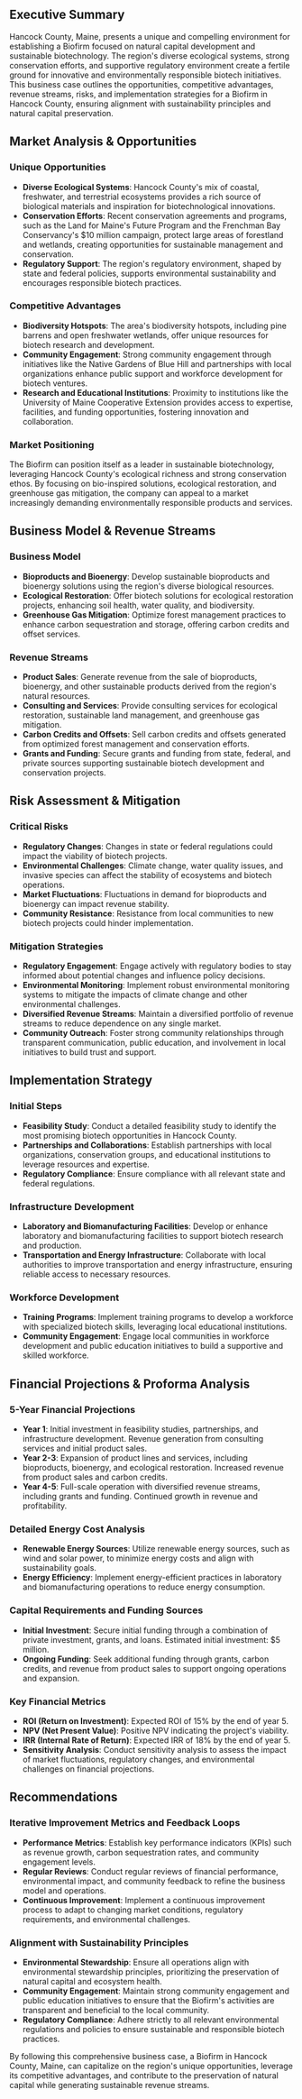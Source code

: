 ## Executive Summary

Hancock County, Maine, presents a unique and compelling environment for establishing a Biofirm focused on natural capital development and sustainable biotechnology. The region's diverse ecological systems, strong conservation efforts, and supportive regulatory environment create a fertile ground for innovative and environmentally responsible biotech initiatives. This business case outlines the opportunities, competitive advantages, revenue streams, risks, and implementation strategies for a Biofirm in Hancock County, ensuring alignment with sustainability principles and natural capital preservation.

## Market Analysis & Opportunities

### Unique Opportunities
- **Diverse Ecological Systems**: Hancock County's mix of coastal, freshwater, and terrestrial ecosystems provides a rich source of biological materials and inspiration for biotechnological innovations.
- **Conservation Efforts**: Recent conservation agreements and programs, such as the Land for Maine's Future Program and the Frenchman Bay Conservancy's $10 million campaign, protect large areas of forestland and wetlands, creating opportunities for sustainable management and conservation.
- **Regulatory Support**: The region's regulatory environment, shaped by state and federal policies, supports environmental sustainability and encourages responsible biotech practices.

### Competitive Advantages
- **Biodiversity Hotspots**: The area's biodiversity hotspots, including pine barrens and open freshwater wetlands, offer unique resources for biotech research and development.
- **Community Engagement**: Strong community engagement through initiatives like the Native Gardens of Blue Hill and partnerships with local organizations enhance public support and workforce development for biotech ventures.
- **Research and Educational Institutions**: Proximity to institutions like the University of Maine Cooperative Extension provides access to expertise, facilities, and funding opportunities, fostering innovation and collaboration.

### Market Positioning
The Biofirm can position itself as a leader in sustainable biotechnology, leveraging Hancock County's ecological richness and strong conservation ethos. By focusing on bio-inspired solutions, ecological restoration, and greenhouse gas mitigation, the company can appeal to a market increasingly demanding environmentally responsible products and services.

## Business Model & Revenue Streams

### Business Model
- **Bioproducts and Bioenergy**: Develop sustainable bioproducts and bioenergy solutions using the region's diverse biological resources.
- **Ecological Restoration**: Offer biotech solutions for ecological restoration projects, enhancing soil health, water quality, and biodiversity.
- **Greenhouse Gas Mitigation**: Optimize forest management practices to enhance carbon sequestration and storage, offering carbon credits and offset services.

### Revenue Streams
- **Product Sales**: Generate revenue from the sale of bioproducts, bioenergy, and other sustainable products derived from the region's natural resources.
- **Consulting and Services**: Provide consulting services for ecological restoration, sustainable land management, and greenhouse gas mitigation.
- **Carbon Credits and Offsets**: Sell carbon credits and offsets generated from optimized forest management and conservation efforts.
- **Grants and Funding**: Secure grants and funding from state, federal, and private sources supporting sustainable biotech development and conservation projects.

## Risk Assessment & Mitigation

### Critical Risks
- **Regulatory Changes**: Changes in state or federal regulations could impact the viability of biotech projects.
- **Environmental Challenges**: Climate change, water quality issues, and invasive species can affect the stability of ecosystems and biotech operations.
- **Market Fluctuations**: Fluctuations in demand for bioproducts and bioenergy can impact revenue stability.
- **Community Resistance**: Resistance from local communities to new biotech projects could hinder implementation.

### Mitigation Strategies
- **Regulatory Engagement**: Engage actively with regulatory bodies to stay informed about potential changes and influence policy decisions.
- **Environmental Monitoring**: Implement robust environmental monitoring systems to mitigate the impacts of climate change and other environmental challenges.
- **Diversified Revenue Streams**: Maintain a diversified portfolio of revenue streams to reduce dependence on any single market.
- **Community Outreach**: Foster strong community relationships through transparent communication, public education, and involvement in local initiatives to build trust and support.

## Implementation Strategy

### Initial Steps
- **Feasibility Study**: Conduct a detailed feasibility study to identify the most promising biotech opportunities in Hancock County.
- **Partnerships and Collaborations**: Establish partnerships with local organizations, conservation groups, and educational institutions to leverage resources and expertise.
- **Regulatory Compliance**: Ensure compliance with all relevant state and federal regulations.

### Infrastructure Development
- **Laboratory and Biomanufacturing Facilities**: Develop or enhance laboratory and biomanufacturing facilities to support biotech research and production.
- **Transportation and Energy Infrastructure**: Collaborate with local authorities to improve transportation and energy infrastructure, ensuring reliable access to necessary resources.

### Workforce Development
- **Training Programs**: Implement training programs to develop a workforce with specialized biotech skills, leveraging local educational institutions.
- **Community Engagement**: Engage local communities in workforce development and public education initiatives to build a supportive and skilled workforce.

## Financial Projections & Proforma Analysis

### 5-Year Financial Projections
- **Year 1**: Initial investment in feasibility studies, partnerships, and infrastructure development. Revenue generation from consulting services and initial product sales.
- **Year 2-3**: Expansion of product lines and services, including bioproducts, bioenergy, and ecological restoration. Increased revenue from product sales and carbon credits.
- **Year 4-5**: Full-scale operation with diversified revenue streams, including grants and funding. Continued growth in revenue and profitability.

### Detailed Energy Cost Analysis
- **Renewable Energy Sources**: Utilize renewable energy sources, such as wind and solar power, to minimize energy costs and align with sustainability goals.
- **Energy Efficiency**: Implement energy-efficient practices in laboratory and biomanufacturing operations to reduce energy consumption.

### Capital Requirements and Funding Sources
- **Initial Investment**: Secure initial funding through a combination of private investment, grants, and loans. Estimated initial investment: $5 million.
- **Ongoing Funding**: Seek additional funding through grants, carbon credits, and revenue from product sales to support ongoing operations and expansion.

### Key Financial Metrics
- **ROI (Return on Investment)**: Expected ROI of 15% by the end of year 5.
- **NPV (Net Present Value)**: Positive NPV indicating the project's viability.
- **IRR (Internal Rate of Return)**: Expected IRR of 18% by the end of year 5.
- **Sensitivity Analysis**: Conduct sensitivity analysis to assess the impact of market fluctuations, regulatory changes, and environmental challenges on financial projections.

## Recommendations

### Iterative Improvement Metrics and Feedback Loops
- **Performance Metrics**: Establish key performance indicators (KPIs) such as revenue growth, carbon sequestration rates, and community engagement levels.
- **Regular Reviews**: Conduct regular reviews of financial performance, environmental impact, and community feedback to refine the business model and operations.
- **Continuous Improvement**: Implement a continuous improvement process to adapt to changing market conditions, regulatory requirements, and environmental challenges.

### Alignment with Sustainability Principles
- **Environmental Stewardship**: Ensure all operations align with environmental stewardship principles, prioritizing the preservation of natural capital and ecosystem health.
- **Community Engagement**: Maintain strong community engagement and public education initiatives to ensure that the Biofirm's activities are transparent and beneficial to the local community.
- **Regulatory Compliance**: Adhere strictly to all relevant environmental regulations and policies to ensure sustainable and responsible biotech practices.

By following this comprehensive business case, a Biofirm in Hancock County, Maine, can capitalize on the region's unique opportunities, leverage its competitive advantages, and contribute to the preservation of natural capital while generating sustainable revenue streams.